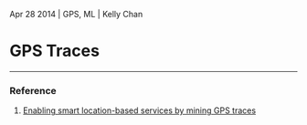 Apr 28 2014 | GPS, ML | Kelly Chan
# GPS Traces

---
### Reference
1. [Enabling smart location-based services by mining GPS traces](http://research.microsoft.com/pubs/121066/%E5%9F%BA%E4%BA%8E%E7%94%A8%E6%88%B7%E8%BD%A8%E8%BF%B9%E6%8C%96%E6%8E%98%E7%9A%84%E6%99%BA%E8%83%BD%E4%BD%8D%E7%BD%AE%E6%9C%8D%E5%8A%A1.pdf)
